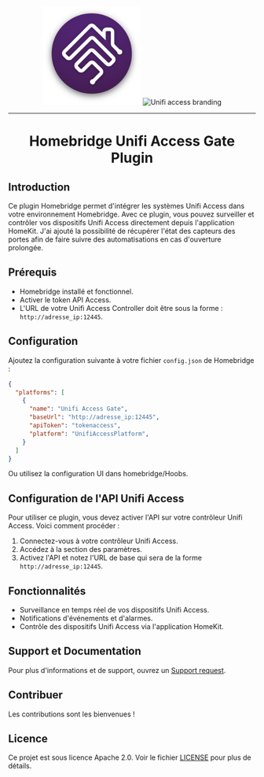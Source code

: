 <p align="center">
  <img src="https://raw.githubusercontent.com/homebridge/branding/master/logos/homebridge-color-round-stylized.png" alt="Homebridge" width="200"/>
  <img src="https://techspecs.ui.com/static/brand/UniFi/access.svg" alt="Unifi access branding" width="200"/>
</p>

---

<h1 align="center">Homebridge Unifi Access Gate Plugin</h1>

## Introduction

Ce plugin Homebridge permet d'intégrer les systèmes Unifi Access dans votre environnement Homebridge. Avec ce plugin, vous pouvez surveiller et contrôler vos dispositifs Unifi Access directement depuis l'application HomeKit. 
J'ai ajouté la possibilité de récupérer l'état des capteurs des portes afin de faire suivre des automatisations en cas d'ouverture prolongée. 

## Prérequis

- Homebridge installé et fonctionnel.
- Activer le token API Access.
- L'URL de votre Unifi Access Controller doit être sous la forme : `http://adresse_ip:12445`.

## Configuration

Ajoutez la configuration suivante à votre fichier `config.json` de Homebridge :


```json
{
  "platforms": [
    {
      "name": "Unifi Access Gate",
      "baseUrl": "http://adresse_ip:12445",
      "apiToken": "tokenaccess",
      "platform": "UnifiAccessPlatform",
    }
  ]
}
```

Ou utilisez la configuration UI dans homebridge/Hoobs.

## Configuration de l'API Unifi Access

Pour utiliser ce plugin, vous devez activer l'API sur votre contrôleur Unifi Access. Voici comment procéder :

1. Connectez-vous à votre contrôleur Unifi Access.
2. Accédez à la section des paramètres.
3. Activez l'API et notez l'URL de base qui sera de la forme `http://adresse_ip:12445`.


## Fonctionnalités

- Surveillance en temps réel de vos dispositifs Unifi Access.
- Notifications d'événements et d'alarmes.
- Contrôle des dispositifs Unifi Access via l'application HomeKit.

## Support et Documentation

Pour plus d'informations et de support, ouvrez un [Support request](https://github.com/CdriFry/homebridge-access-gate/issues/new/choose).

## Contribuer

Les contributions sont les bienvenues !

## Licence

Ce projet est sous licence Apache 2.0. Voir le fichier [LICENSE](LICENSE) pour plus de détails.
